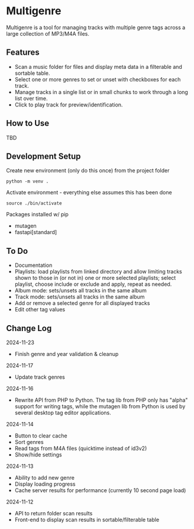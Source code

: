 # Multigenre

Multigenre is a tool for managing tracks with multiple genre tags across a large collection of MP3/M4A files. 

## Features
- Scan a music folder for files and display meta data in a filterable and sortable table.
- Select one or more genres to set or unset with checkboxes for each track.
- Manage tracks in a single list or in small chunks to work through a long list over time.
- Click to play track for preview/identification.

## How to Use

TBD

## Development Setup

Create new environment (only do this once) from the project folder

`python -m venv .`

Activate environment - everything else assumes this has been done

`source ./bin/activate`

Packages installed w/ pip

- mutagen
- fastapi[standard]


## To Do

- Documentation
- Playlists: load playlists from linked directory and allow limiting tracks shown to those in (or not in) one or more selected playlists; select playlist, choose include or exclude and apply, repeat as needed.
- Album mode: sets/unsets all tracks in the same album
- Track mode: sets/unsets all tracks in the same album
- Add or remove a selected genre for all displayed tracks
- Edit other tag values

## Change Log

2024-11-23
- Finish genre and year validation & cleanup

2024-11-17
- Update track genres

2024-11-16
- Rewrite API from PHP to Python. The tag lib from PHP only has "alpha" support for writing tags, while the mutagen lib from Python is used by several desktop tag editor applications.

2024-11-14
- Button to clear cache
- Sort genres
- Read tags from M4A files (quicktime instead of id3v2)
- Show/hide settings

2024-11-13
- Ability to add new genre
- Display loading progress
- Cache server results for performance (currently 10 second page load)

2024-11-12
- API to return folder scan results
- Front-end to display scan results in sortable/filterable table